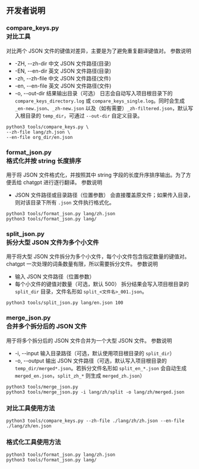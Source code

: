 ## 开发者说明

### compare_keys.py <br> 对比工具
对比两个 JSON 文件的键值对差异，主要是为了避免重复翻译键值对。
参数说明
- -ZH, --zh-dir 中文 JSON 文件路径(目录)
- -EN, --en-dir 英文 JSON 文件路径(目录)
- -zh, --zh-file 中文 JSON 文件路径(文件)
- -en, --en-file 英文 JSON 文件路径(文件)
- -o, --out-dir 结果输出目录（可选）
日志会自动写入项目根目录下的 `compare_keys_directory.log` 或 `compare_keys_single.log`。同时会生成 `_en-new.json`、`_zh-new.json` 以及（如有需要）`_zh-filtered.json`，默认写入根目录的 `temp_dir`，可通过 `--out-dir` 自定义目录。
```
python3 tools/compare_keys.py \
--zh-file lang/zh.json \
--en-file org_dir/en.json
```

### format_json.py <br> 格式化并按 string 长度排序
用于将 JSON 文件格式化，并按照其中 string 字段的长度升序排序输出。为了方便丢给 chatgpt 进行逐行翻译。
参数说明
- JSON 文件路径或目录路径（位置参数）
会直接覆盖原文件；如果传入目录，则对该目录下所有 `.json` 文件执行格式化。
```
python3 tools/format_json.py lang/zh.json
python3 tools/format_json.py lang/
```

### split_json.py <br> 拆分大型 JSON 文件为多个小文件
用于将大型 JSON 文件拆分为多个小文件，每个小文件包含指定数量的键值对。chatgpt 一次处理的词条数量有限，所以需要拆分文件。
参数说明
- 输入 JSON 文件路径（位置参数）
- 每个小文件的键值对数量（可选，默认 500）
拆分结果会写入项目根目录的 `split_dir` 目录，文件名形如 `split_<文件名>_001.json`。
```
python3 tools/split_json.py lang/en.json 100
```

### merge_json.py <br> 合并多个拆分后的 JSON 文件
用于将多个拆分后的 JSON 文件合并为一个大型 JSON 文件。
参数说明
- -i, --input 输入目录路径（可选，默认使用项目根目录的 `split_dir`）
- -o, --output 输出 JSON 文件路径（可选，默认写入项目根目录的 `temp_dir/merged*.json`。若拆分文件名形如 `split_en_*.json` 会自动生成 `merged_en.json`，`split_zh_*` 则生成 `merged_zh.json`）
```
python3 tools/merge_json.py
python3 tools/merge_json.py -i lang/zh/split -o lang/zh/merged.json
```

### 对比工具使用方法
```
python3 tools/compare_keys.py --zh-file ./lang/zh/zh.json --en-file ./lang/zh/en.json
```

### 格式化工具使用方法
```
python3 tools/format_json.py lang/zh.json
python3 tools/format_json.py lang/
```
